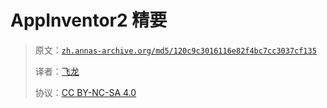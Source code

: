 # AppInventor2 精要

> 原文：[`zh.annas-archive.org/md5/120c9c3016116e82f4bc7cc3037cf135`](https://zh.annas-archive.org/md5/120c9c3016116e82f4bc7cc3037cf135)
> 
> 译者：[飞龙](https://github.com/wizardforcel)
> 
> 协议：[CC BY-NC-SA 4.0](http://creativecommons.org/licenses/by-nc-sa/4.0/)